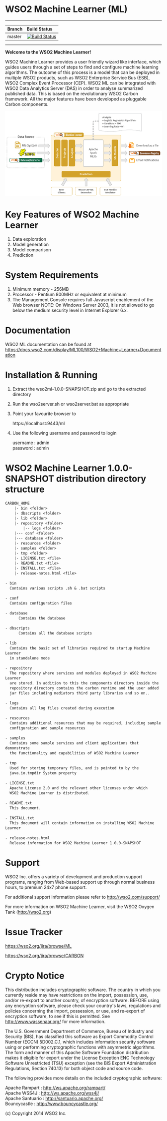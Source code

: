 <!--
  ~  Copyright (c) 2014, WSO2 Inc. (http://wso2.com) All Rights Reserved.
  ~
  ~  WSO2 Inc. licenses this file to you under the Apache License,
  ~  Version 2.0 (the "License"); you may not use this file except
  ~  in compliance with the License.
  ~  You may obtain a copy of the License at
  ~
  ~    http://www.apache.org/licenses/LICENSE-2.0
  ~
  ~  Unless required by applicable law or agreed to in writing,
  ~  software distributed under the License is distributed on an
  ~  "AS IS" BASIS, WITHOUT WARRANTIES OR CONDITIONS OF ANY
  ~  KIND, either express or implied.  See the License for the
  ~  specific language governing permissions and limitations
  ~  under the License.
  -->

WSO2 Machine Learner (ML)
================================================================================

---

|  Branch | Build Status |
| :------------ |:-------------
| master      | [![Build Status](https://wso2.org/jenkins/job/product-ml/badge/icon)](https://wso2.org/jenkins/job/product-ml) |


---

**Welcome to the WSO2 Machine Learner!**

WSO2 Machine Learner provides a user friendly wizard like interface, which guides users through
a set of steps to find and configure machine learning algorithms. The outcome of this process is a
model that can be deployed in multiple WSO2 products, such as WSO2 Enterprise Service Bus (ESB),
WSO2 Complex Event Processor (CEP). WSO2 ML can be integrated with WSO2 Data Analytics Server (DAS) in order to analyse summarized published data.
This is based on the revolutionary WSO2 Carbon framework.
All the major features have been developed as pluggable Carbon
components.

![alt tag](docs/resources/images/ml-overview.png)

Key Features of WSO2 Machine Learner
====================================

1. Data exploration
2. Model generation
3. Model comparison
4. Prediction

System Requirements
===================

1. Minimum memory - 256MB
2. Processor      - Pentium 800MHz or equivalent at minimum
3. The Management Console requires full Javascript enablement of the
   Web browser
   NOTE:
     On Windows Server 2003, it is not allowed to go below the medium
     security level in Internet Explorer 6.x.

Documentation
=============

WSO2 ML documentation can be found at https://docs.wso2.com/display/ML100/WSO2+Machine+Learner+Documentation

Installation & Running
==================================

1. Extract the wso2ml-1.0.0-SNAPSHOT.zip and go to the extracted directory
2. Run the wso2server.sh or wso2server.bat as appropriate
3. Point your favourite browser to

    https://localhost:9443/ml

4. Use the following username and password to login

    username : admin  
    password : admin


WSO2 Machine Learner 1.0.0-SNAPSHOT distribution directory structure
===========================================================

	CARBON_HOME
		|- bin <folder>
		|- dbscripts <folder>
		|- lib <folder>
		|- repository <folder>
			|-- logs <folder>
		|--- conf <folder>
		|--- database <folder>
		|- resources <folder>
		|- samples <folder>
		|- tmp <folder>
		|- LICENSE.txt <file>
		|- README.txt <file>
		|- INSTALL.txt <file>		
		|- release-notes.html <file>

    - bin
	  Contains various scripts .sh & .bat scripts

    - conf
	  Contains configuration files

    - database
          Contains the database

    - dbscripts
          Contains all the database scripts

    - lib
	  Contains the basic set of libraries required to startup Machine Learner
	  in standalone mode

	- repository
	  The repository where services and modules deployed in WSO2 Machine Learner
	  are stored. In addition to this the components directory inside the
	  repository directory contains the carbon runtime and the user added
	  jar files including mediators third party libraries and so on..

	- logs
	  Contains all log files created during execution

	- resources
	  Contains additional resources that may be required, including sample
	  configuration and sample resources

	- samples
	  Contains some sample services and client applications that demonstrate
	  the functionality and capabilities of WSO2 Machine Learner

	- tmp
	  Used for storing temporary files, and is pointed to by the
	  java.io.tmpdir System property

	- LICENSE.txt
	  Apache License 2.0 and the relevant other licenses under which
	  WSO2 Machine Learner is distributed.

	- README.txt
	  This document.

    - INSTALL.txt
      This document will contain information on installing WSO2 Machine Learner

	- release-notes.html
	  Release information for WSO2 Machine Learner 1.0.0-SNAPSHOT

Support
=======

WSO2 Inc. offers a variety of development and production support
programs, ranging from Web-based support up through normal business
hours, to premium 24x7 phone support.

For additional support information please refer to http://wso2.com/support/

For more information on WSO2 Machine Learner, visit the WSO2 Oxygen Tank (http://wso2.org)


Issue Tracker
=============

  https://wso2.org/jira/browse/ML
  
  https://wso2.org/jira/browse/CARBON

Crypto Notice
=============

   This distribution includes cryptographic software.  The country in
   which you currently reside may have restrictions on the import,
   possession, use, and/or re-export to another country, of
   encryption software.  BEFORE using any encryption software, please
   check your country's laws, regulations and policies concerning the
   import, possession, or use, and re-export of encryption software, to
   see if this is permitted.  See <http://www.wassenaar.org/> for more
   information.

   The U.S. Government Department of Commerce, Bureau of Industry and
   Security (BIS), has classified this software as Export Commodity
   Control Number (ECCN) 5D002.C.1, which includes information security
   software using or performing cryptographic functions with asymmetric
   algorithms.  The form and manner of this Apache Software Foundation
   distribution makes it eligible for export under the License Exception
   ENC Technology Software Unrestricted (TSU) exception (see the BIS
   Export Administration Regulations, Section 740.13) for both object
   code and source code.

   The following provides more details on the included cryptographic
   software:

   Apache Rampart   : http://ws.apache.org/rampart/  
   Apache WSS4J     : http://ws.apache.org/wss4j/  
   Apache Santuario : http://santuario.apache.org/  
   Bouncycastle     : http://www.bouncycastle.org/  
   
(c) Copyright 2014 WSO2 Inc.

